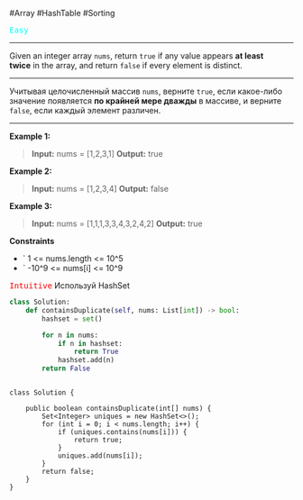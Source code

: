 #Array #HashTable #Sorting 

<kbd><span style="color:cyan;">Easy</span> </kbd>

---
Given an integer array `nums`, return `true` if any value appears **at least twice** in the array, and return `false` if every element is distinct.

---
Учитывая целочисленный массив `nums`, верните `true`, если какое-либо значение появляется **по крайней мере дважды** в массиве, и верните `false`, если каждый элемент различен.

---
**Example 1:**

>**Input:** nums = [1,2,3,1]
>**Output:** true

**Example 2:**

>**Input:** nums = [1,2,3,4]
>**Output:** false

**Example 3:**

>**Input:** nums = [1,1,1,3,3,4,3,2,4,2]
>**Output:** true

**Constraints**
- ` 1 <= nums.length <= 10^5
-  ` -10^9 <= nums[i] <= 10^9

<kbd><span style="color:red;"> Intuitive</span></kbd>
Используй HashSet


```Python
class Solution:
    def containsDuplicate(self, nums: List[int]) -> bool:
        hashset = set()

        for n in nums:
            if n in hashset:
                return True
            hashset.add(n)
        return False

```

```run-java

class Solution {

    public boolean containsDuplicate(int[] nums) {
        Set<Integer> uniques = new HashSet<>();
        for (int i = 0; i < nums.length; i++) {
            if (uniques.contains(nums[i])) {
                return true;
            }
            uniques.add(nums[i]);
        }
        return false;
    }
}
```

